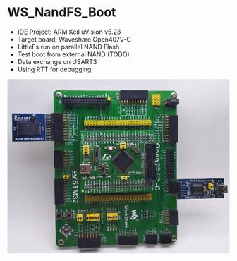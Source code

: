 # WS_NandFS_Boot
 * IDE Project: ARM Keil uVision v5.23
 * Target board: Waveshare Open407V-C
 * LittleFs run on parallel NAND Flash
 * Test boot from external NAND (TODO)
 * Data exchange on USART3
 * Using RTT for debugging

![alt text](https://github.com/Mcublog/WS_NandFS_boot/blob/master/img/photo_2019-05-02_22-23-25.jpg)
